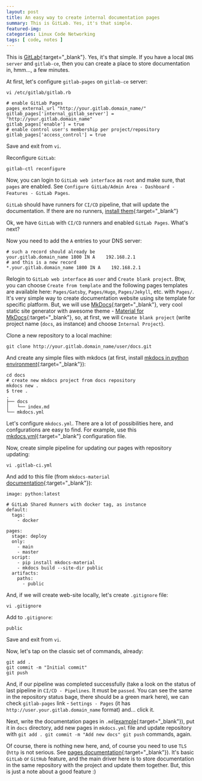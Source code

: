 ```yaml
---
layout: post
title: An easy way to create internal documentation pages 
summary: This is GitLab. Yes, it's that simple.
featured-img:
categories: Linux Code Networking
tags: [ code, notes ]
---
```

This is [GitLab](https://about.gitlab.com/install/){:target="_blank"}. Yes, it's that simple.
If you have a local `DNS server` and `gitlab-ce`, then you can create a place to store documentation in, hmm..., a few minutes.

At first, let's configure `gitlab-pages` on `gitlab-ce` server:
```text
vi /etc/gitlab/gitlab.rb
```
```text
# enable GitLab Pages
pages_external_url "http://your.gitlab.domain_name/"
gitlab_pages['internal_gitlab_server'] = "http://your.gitlab.domain_name"
gitlab_pages['enable'] = true
# enable control user's membership per project/repository
gitlab_pages['access_control'] = true
```
Save and exit from `vi`.

Reconfigure `GitLab`:
```text
gitlab-ctl reconfigure
```

Now, you can login to `GitLab web interface` as `root` and make sure, that `pages` are enabled. See `Configure GitLab/Admin Area - Dashboard - Features - GitLab Pages`.

`GitLab` should have runners for `CI/CD` pipeline, that will update the documentation. If there are no runners, [install them](https://docs.gitlab.com/runner/install/){:target="_blank"}

Ok, we have `GitLab` with `CI/CD` runners and enabled `GitLab Pages`. What's next?

Now you need to add the `A` entries to your DNS server:
```text
# such a record should already be
your.gitlab.domain_name 1800 IN A    192.168.2.1
# and this is a new record
*.your.gitlab.domain_name 1800 IN A    192.168.2.1
```

Relogin to `GitLab web interface` as `user` and `Create blank project`. Btw, you can choose `Create from template` and the following pages templates are available here: `Pages/Gatsby`, `Pages/Hugo`, `Pages/Jekyll`, etc. with `Pages/`. It's very simple way to create documentation website using site template for specific platform. But, we will use [MkDocs](https://www.mkdocs.org){:target="_blank"}, very cool static site generator with awesome theme - [Material for MkDocs](https://squidfunk.github.io/mkdocs-material/){:target="_blank"}, so, at first, we will `Create blank project` (write project name (`docs`, as instance) and choose `Internal Project`).

Clone a new repository to a local machine:
```text
git clone http://your.gitlab.domain_name/user/docs.git
```

And create any simple files with mkdocs (at first, install [mkdocs in python environment](https://squidfunk.github.io/mkdocs-material/getting-started/){:target="_blank"}):
```text
cd docs
# create new mkdocs project from docs repository
mkdocs new .
$ tree .
.
├── docs
│   └── index.md
└── mkdocs.yml
```

Let's configure `mkdocs.yml`. There are a lot of possibilities here, and confgurations are easy to find. For example, use this [mkdocs.yml](https://github.com/timeforplanb123/nornir_cli/blob/master/mkdocs.yml){:target="_blank"} configuration file.

Now, create simple pipeline for updating our pages with repository updating:
```text
vi .gitlab-ci.yml
```

And add to this file (from `mkdocs-material` [documentation](https://squidfunk.github.io/mkdocs-material/publishing-your-site/#gitlab-pages){:target="_blank"}):
```text
image: python:latest

# GitLab Shared Runners with docker tag, as instance
default:
  tags:
    - docker

pages:
  stage: deploy
  only:
    - main
    - master
  script:
    - pip install mkdocs-material
    - mkdocs build --site-dir public
  artifacts:
    paths:
      - public
```

And, if we will create web-site locally, let's create `.gitignore` file:
```text
vi .gitignore
```
Add to `.gitignore`:
```text
public
```

Save and exit from `vi`.

Now, let's tap on the classic set of commands, already:
```text
git add .
git commit -m "Initial commit"
git push
```

And, if our pipeline was completed successfully (take a look on the status of last pipeline in `CI/CD - Pipelines`. It must be `passed`. You can see the same in the repository status bage, there should be a green mark here), we can check `gitlab-pages` link - `Settings - Pages` (it has `http://user.your.gitlab.domain_name`  format) and... click it.

Next, write the documentation pages in `.md`([example](https://github.com/timeforplanb123/nornir_cli/tree/master/docs){:target="_blank"}), put it in `docs` directory, add new pages in `mkdocs.yml` file and update repository with `git add . git commit -m "Add new docs" git push` commands, again.

Of course, there is nothing new here, and, of course you need to use `TLS` (`http` is not serious. See [pages documentation](https://docs.gitlab.com/ee/administration/pages/){:target="_blank"}). It's basic `GitLab` or `GitHub` feature, and the main driver here is to store documentation in the same repository with the project and update them together. But, this is just a note about a good feature :)
